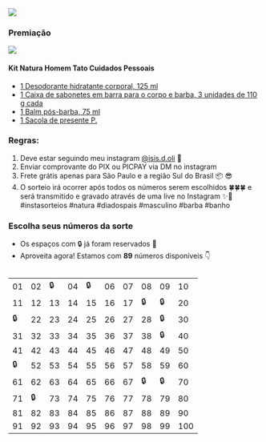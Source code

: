 <img src="https://user-images.githubusercontent.com/5923706/125210608-4dd93c00-e277-11eb-9a22-48676b4d5e55.png" >

### Premiação

<img src="https://user-images.githubusercontent.com/5923706/126053045-8482e492-1309-4f8f-90d9-f29b6ac8c31e.png" >

#### Kit Natura Homem Tato Cuidados Pessoais

- [1 Desodorante hidratante corporal, 125 ml](https://www.natura.com.br/p/presente-natura-homem-tato-cuidados-pessoais/105309?consultoria=isisdoliveira)
- [1 Caixa de sabonetes em barra para o corpo e barba, 3 unidades de 110 g cada](https://www.natura.com.br/p/presente-natura-homem-tato-cuidados-pessoais/105309?consultoria=isisdoliveira)
- [1 Balm pós-barba, 75 ml](https://www.natura.com.br/p/presente-natura-homem-tato-cuidados-pessoais/105309?consultoria=isisdoliveira)
- [1 Sacola de presente P.](https://www.natura.com.br/p/presente-natura-homem-tato-cuidados-pessoais/105309?consultoria=isisdoliveira)

### Regras:

1. Deve estar seguindo meu instagram <a href="https://www.instagram.com/isis.d.oli" class="fa fa-instagram">@isis.d.oli</a> 🎉
2. Enviar comprovante do PIX ou PICPAY via DM no instagram
4. Frete grátis apenas para São Paulo e a região Sul do Brasil 📦 😎
5. O sorteio irá ocorrer após todos os números serem escolhidos 🍀🍀🍀 e será transmitido e gravado através de uma live no Instagram ✨💫 #instasorteios #natura #diadospais #masculino #barba #banho

### Escolha seus números da sorte

- Os espaços com 🔒 já foram reservados 🧐
- Aproveita agora! Estamos com **89** números disponíveis 👇

<div style="overflow-x:auto;">
 <table>
  <tr>
    <td>01</td>
    <td>02</td>
    <td>🔒</td>
    <td>04</td>
    <td>🔒</td>
    <td>06</td>
    <td>07</td>
    <td>08</td>
    <td>09</td>
    <td>10</td>
  </tr>
  <tr>
    <td>11</td>
    <td>12</td>
    <td>13</td>
    <td>14</td>
    <td>15</td>
    <td>16</td>
    <td>17</td>
    <td>🔒</td>
    <td>🔒</td>
    <td>20</td>
  </tr>
  <tr>
    <td>🔒</td>
    <td>22</td>
    <td>23</td>
    <td>24</td>
    <td>25</td>
    <td>26</td>
    <td>27</td>
    <td>28</td>
    <td>🔒</td>
    <td>30</td>
  </tr>
  <tr>
    <td>31</td>
    <td>32</td>
    <td>33</td>
    <td>34</td>
    <td>35</td>
    <td>36</td>
    <td>37</td>
    <td>38</td>
    <td>🔒</td>
    <td>40</td>
  </tr>
  <tr>
    <td>41</td>
    <td>42</td>
    <td>43</td>
    <td>44</td>
    <td>45</td>
    <td>46</td>
    <td>47</td>
    <td>48</td>
    <td>49</td>
    <td>50</td>
  </tr>
  <tr>
    <td>🔒</td>
    <td>52</td>
    <td>53</td>
    <td>54</td>
    <td>55</td>
    <td>56</td>
    <td>57</td>
    <td>58</td>
    <td>59</td>
    <td>60</td>
  </tr>
  <tr>
    <td>61</td>
    <td>62</td>
    <td>63</td>
    <td>64</td>
    <td>65</td>
    <td>66</td>
    <td>67</td>
    <td>🔒</td>
    <td>🔒</td>
    <td>70</td>
  </tr>
  <tr>
    <td>71</td>
    <td>🔒</td>
    <td>73</td>
    <td>74</td>
    <td>75</td>
    <td>76</td>
    <td>77</td>
    <td>78</td>
    <td>79</td>
    <td>80</td>
  </tr>
  <tr>
    <td>81</td>
    <td>82</td>
    <td>83</td>
    <td>84</td>
    <td>85</td>
    <td>86</td>
    <td>87</td>
    <td>88</td>
    <td>89</td>
    <td>90</td>
  </tr>
  <tr>
    <td>91</td>
    <td>92</td>
    <td>93</td>
    <td>94</td>
    <td>95</td>
    <td>96</td>
    <td>97</td>
    <td>98</td>
    <td>99</td>
    <td>100</td>
  </tr>
</table>
</div>

  
